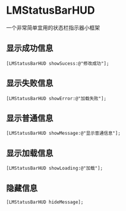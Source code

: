 # LMStatusBarHUD
一个非常简单宜用的状态栏指示器小框架

## 显示成功信息
```objc
[LMStatusBarHUD showSucess:@"修改成功"];
```

## 显示失败信息
```objc
[LMStatusBarHUD showError:@"加载失败"];
```
## 显示普通信息
```objc
[LMStatusBarHUD showMessage:@"显示普通信息"];
```
## 显示加载信息
```objc
[LMStatusBarHUD showLoading:@"加载"];
```

## 隐藏信息
```objc
[LMStatusBarHUD hideMessage];
```
